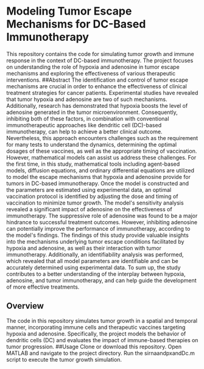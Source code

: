 # Modeling Tumor Escape Mechanisms for DC-Based Immunotherapy

This repository contains the code for simulating tumor growth and immune response in the context of DC-based immunotherapy. The project focuses on understanding the role of hypoxia and adenosine in tumor escape mechanisms and exploring the effectiveness of various therapeutic interventions.
##Abstract
The identification and control of tumor escape mechanisms are crucial in order to enhance the effectiveness of clinical treatment strategies for cancer patients. Experimental studies have revealed that tumor hypoxia and adenosine are two of such mechanisms. Additionally, research has demonstrated that hypoxia boosts the level of adenosine generated in the tumor microenvironment. Consequently, inhibiting both of these factors, in combination with conventional immunotherapeutic approaches like dendritic cell (DC)-based immunotherapy, can help to achieve a better clinical outcome. Nevertheless, this approach encounters challenges such as the requirement for many tests to understand the dynamics, determining the optimal dosages of these vaccines, as well as the appropriate timing of vaccination. However, mathematical models can assist us address these challenges. For the first time, in this study, mathematical tools including agent-based models, diffusion equations, and ordinary differential equations are utilized to model the escape mechanisms that hypoxia and adenosine provide for tumors in DC-based immunotherapy. Once the model is constructed and the parameters are estimated using experimental data, an optimal vaccination protocol is identified by adjusting the dose and timing of vaccination to minimize tumor growth. The model's sensitivity analysis revealed a significant impact of adenosine on the effectiveness of immunotherapy. The suppressive role of adenosine was found to be a major hindrance to successful treatment outcomes. However, inhibiting adenosine can potentially improve the performance of immunotherapy, according to the model's findings. The findings of this study provide valuable insights into the mechanisms underlying tumor escape conditions facilitated by hypoxia and adenosine, as well as their interaction with tumor immunotherapy. Additionally, an identifiability analysis was performed, which revealed that all model parameters are identifiable and can be accurately determined using experimental data. To sum up, the study contributes to a better understanding of the interplay between hypoxia, adenosine, and tumor immunotherapy, and can help guide the development of more effective treatments.
## Overview

The code in this repository simulates tumor growth in a spatial and temporal manner, incorporating immune cells and therapeutic vaccines targeting hypoxia and adenosine. Specifically, the project models the behavior of dendritic cells (DC) and evaluates the impact of immune-based therapies on tumor progression.
##Usage
Clone or download this repository.
Open MATLAB and navigate to the project directory.
Run the sirnaandpxandDc.m script to execute the tumor growth simulation.
